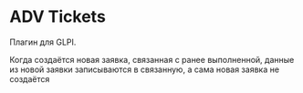 # ADV Tickets

Плагин для GLPI.

Когда создаётся новая заявка, связанная с ранее выполненной, данные из новой заявки записываются в связанную, а сама 
новая заявка не создаётся
